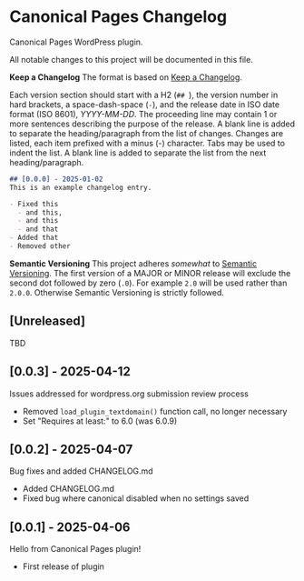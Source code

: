 # Canonical Pages Changelog
Canonical Pages WordPress plugin.

All notable changes to this project will be documented in this file.

**Keep a Changelog**
The format is based on [Keep a Changelog](https://keepachangelog.com/en/1.1.0/).

Each version section should start with a H2 (`## `), the version number in hard brackets, a space-dash-space (` - `), 
and the release date in ISO date format (ISO 8601), *YYYY-MM-DD*.
The proceeding line may contain 1 or more sentences describing the purpose of the release.
A blank line is added to separate the heading/paragraph from the list of changes.
Changes are listed, each item prefixed with a minus (-) character. Tabs may be used to indent the list.
A blank line is added to separate the list from the next heading/paragraph.

```markdown
## [0.0.0] - 2025-01-02
This is an example changelog entry.

- Fixed this
  - and this,
  - and this
  - and that
- Added that
- Removed other
```

**Semantic Versioning**
This project adheres _somewhat_ to [Semantic Versioning](https://semver.org/spec/v2.0.0.html). 
The first version of a MAJOR or MINOR release will exclude the second dot followed by zero (`.0`).
For example `2.0` will be used rather than `2.0.0`. Otherwise Semantic Versioning is strictly followed.

## [Unreleased]
TBD

## [0.0.3] - 2025-04-12
Issues addressed for wordpress.org submission review process

- Removed `load_plugin_textdomain()` function call, no longer necessary
- Set "Requires at least:" to 6.0 (was 6.0.9)

## [0.0.2] - 2025-04-07
Bug fixes and added CHANGELOG.md

- Added CHANGELOG.md
- Fixed bug where canonical disabled when no settings saved

## [0.0.1] - 2025-04-06
Hello from Canonical Pages plugin!

- First release of plugin
